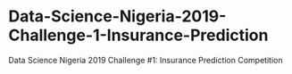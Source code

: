 # Data-Science-Nigeria-2019-Challenge-1-Insurance-Prediction
Data Science Nigeria 2019 Challenge #1: Insurance Prediction Competition
